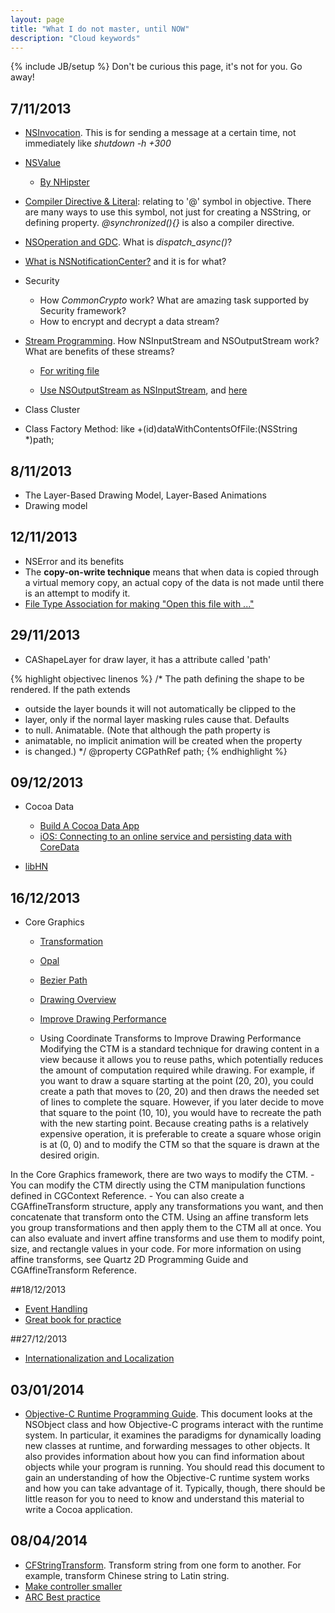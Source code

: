```yaml
---
layout: page
title: "What I do not master, until NOW"
description: "Cloud keywords"
---
```

{% include JB/setup %}
Don't be curious this page, it's not for you. Go away!

## 7/11/2013
- [NSInvocation](https://developer.apple.com/library/mac/documentation/cocoa/conceptual/distrobjects/Tasks/invocations.html). This is for sending a message at a certain time, not immediately like _shutdown -h +300_

- [NSValue](https://developer.apple.com/library/mac/documentation/cocoa/Conceptual/NumbersandValues/Articles/Values.html#//apple\_ref/doc/uid/20000174-BAJJHDEG)
	
	- [By NHipster](http://nshipster.com/nsvalue/)

- [Compiler Directive & Literal](http://nshipster.com/at-compiler-directives/): relating to '@' symbol in objective. There are many ways to use this symbol, not just for creating a NSString, or defining property.
_@synchronized(){}_ is also a compiler directive.

- [NSOperation and GDC](http://www.raywenderlich.com/19788/how-to-use-nsoperations-and-nsoperationqueues). What is _dispatch\_async()_?

- [What is NSNotificationCenter?](https://developer.apple.com/library/ios/documentation/Cocoa/Reference/Foundation/Classes/NSNotificationCenter\_Class/NSNotificationCenter\_Class.pdf) and it is for what?

- Security

	- How _CommonCrypto_ work? What are amazing task supported by Security framework?
	- How to encrypt and decrypt a data stream?

- [Stream Programming](https://developer.apple.com/library/ios/documentation/cocoa/Conceptual/Streams/Articles/CocoaStreamsOverview.html). How NSInputStream and NSOutputStream work? What are benefits of these streams?

	- [For writing file](https://developer.apple.com/library/ios/documentation/FileManagement/Conceptual/FileSystemProgrammingGuide/TechniquesforReadingandWritingCustomFiles/TechniquesforReadingandWritingCustomFiles.html#//apple\_ref/doc/uid/TP40010672-CH5-SW3)

	- [Use NSOutputStream as NSInputStream](http://stackoverflow.com/questions/3221030/buffering-nsoutputstream-used-as-nsinputstream), and [here](http://bjhomer.blogspot.co.uk/2011/04/subclassing-nsinputstream.html)

- Class Cluster
- Class Factory Method: like +(id)dataWithContentsOfFile:(NSString \*)path;

## 8/11/2013
- The Layer-Based Drawing Model, Layer-Based Animations
- Drawing model

## 12/11/2013
- NSError and its benefits
- The **copy-on-write technique** means that when data is copied through a virtual memory copy, an actual copy of the data is not made until there is an attempt to modify it.
- [File Type Association for making "Open this file with ..."](http://www.infragistics.com/community/blogs/stevez/archive/2013/03/04/associate-a-file-type-with-your-ios-application.aspx)


## 29/11/2013
- CAShapeLayer for draw layer, it has a attribute called 'path'

{% highlight objectivec linenos %}
/* The path defining the shape to be rendered. If the path extends
 * outside the layer bounds it will not automatically be clipped to the
 * layer, only if the normal layer masking rules cause that. Defaults
 * to null. Animatable. (Note that although the path property is
 * animatable, no implicit animation will be created when the property
 * is changed.) */
@property CGPathRef path;
{% endhighlight %}


## 09/12/2013
- Cocoa Data
	- [Build A Cocoa Data App](http://cocoadevcentral.com/articles/000085.php)
	- [iOS: Connecting to an online service and persisting data with CoreData](http://ios-blog.co.uk/tutorials/ios-connecting-to-an-online-service-and-persisting-data-with-coredata/)
	
- [libHN](http://ios-blog.co.uk/tutorials/libhn-cocoa-framework-for-adding-hackernews-to-your-iosmac-app/)

## 16/12/2013
- Core Graphics
	- [Transformation](https://developer.apple.com/library/mac/documentation/graphicsimaging/conceptual/drawingwithquartz2d/dq_affine/dq_affine.html)
	- [Opal](http://svn.gna.org/svn/gnustep/libs/opal/trunk/README)
	- [Bezier Path](https://developer.apple.com/library/ios/documentation/2ddrawing/conceptual/drawingprintingios/BezierPaths/BezierPaths.html)
	- [Drawing Overview](https://developer.apple.com/library/ios/documentation/2ddrawing/conceptual/drawingprintingios/graphicsdrawingoverview/graphicsdrawingoverview.html)
	- [Improve Drawing Performance](https://developer.apple.com/library/ios/documentation/2ddrawing/conceptual/drawingprintingios/DrawingTips/DrawingTips.html#//apple_ref/doc/uid/TP40010156-CH18-SW1)

	- Using Coordinate Transforms to Improve Drawing Performance
Modifying the CTM is a standard technique for drawing content in a view because it allows you to reuse paths, which potentially reduces the amount of computation required while drawing. For example, if you want to draw a square starting at the point (20, 20), you could create a path that moves to (20, 20) and then draws the needed set of lines to complete the square. However, if you later decide to move that square to the point (10, 10), you would have to recreate the path with the new starting point. Because creating paths is a relatively expensive operation, it is preferable to create a square whose origin is at (0, 0) and to modify the CTM so that the square is drawn at the desired origin.

In the Core Graphics framework, there are two ways to modify the CTM. 
	- You can modify the CTM directly using the CTM manipulation functions defined in CGContext Reference. 
	- You can also create a CGAffineTransform structure, apply any transformations you want, and then concatenate that transform onto the CTM. Using an affine transform lets you group transformations and then apply them to the CTM all at once. 
You can also evaluate and invert affine transforms and use them to modify point, size, and rectangle values in your code. For more information on using affine transforms, see Quartz 2D Programming Guide and CGAffineTransform Reference.


##18/12/2013
- [Event Handling](https://developer.apple.com/library/ios/documentation/EventHandling/Conceptual/EventHandlingiPhoneOS/GestureRecognizer_basics/GestureRecognizer_basics.html#//apple_ref/doc/uid/TP40009541-CH2-SW2)
- [Great book for practice](http://www.apeth.com/iOSBook/)

##27/12/2013
- [Internationalization and Localization](https://developer.apple.com/internationalization/)

## 03/01/2014
- [Objective-C Runtime Programming Guide](https://developer.apple.com/library/mac/documentation/Cocoa/Conceptual/ObjCRuntimeGuide/Introduction/Introduction.html#//apple_ref/doc/uid/TP40008048-CH1-SW1). This document looks at the NSObject class and how Objective-C programs interact with the runtime system. In particular, it examines the paradigms for dynamically loading new classes at runtime, and forwarding messages to other objects. It also provides information about how you can find information about objects while your program is running. You should read this document to gain an understanding of how the Objective-C runtime system works and how you can take advantage of it. Typically, though, there should be little reason for you to need to know and understand this material to write a Cocoa application.

## 08/04/2014
- [CFString​Transform](http://nshipster.com/cfstringtransform/). Transform string from one form to another. For example, transform Chinese string to Latin string.
- [Make controller smaller](http://inessential.com/2014/03/16/smaller_please)
- [ARC Best practice](http://amattn.com/p/arc_best_practices.html)
